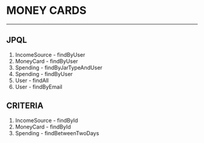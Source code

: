 # MONEY CARDS
***
## JPQL
1. IncomeSource - findByUser
2. MoneyCard - findByUser
3. Spending - findByJarTypeAndUser
4. Spending - findByUser
5. User - findAll
6. User - findByEmail

## CRITERIA
1. IncomeSource - findById
2. MoneyCard - findById
3. Spending - findBetweenTwoDays